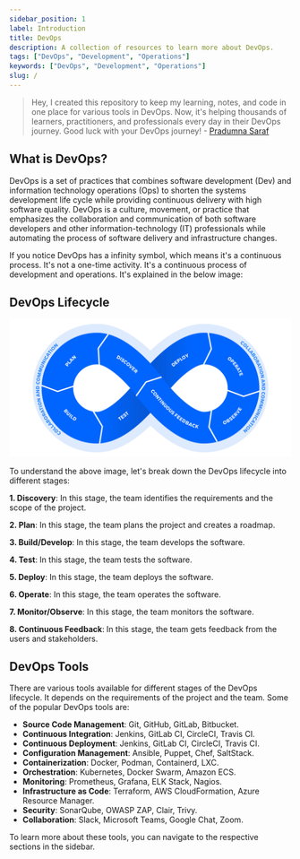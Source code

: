 ```yaml
---
sidebar_position: 1
label: Introduction
title: DevOps
description: A collection of resources to learn more about DevOps.
tags: ["DevOps", "Development", "Operations"]
keywords: ["DevOps", "Development", "Operations"]
slug: /
---
```


> Hey, I created this repository to keep my learning, notes, and code in one place for various tools in DevOps. Now, it's helping thousands of learners, practitioners, and professionals every day in their DevOps journey. Good luck with your DevOps journey! - [Pradumna Saraf](https://twitter.com/pradumna_saraf)

## What is DevOps?

DevOps is a set of practices that combines software development (Dev) and information technology operations (Ops) to shorten the systems development life cycle while providing continuous delivery with high software quality. DevOps is a culture, movement, or practice that emphasizes the collaboration and communication of both software developers and other information-technology (IT) professionals while automating the process of software delivery and infrastructure changes.

If you notice DevOps has a infinity symbol, which means it's a continuous process. It's not a one-time activity. It's a continuous process of development and operations. It's explained in the below image:

## DevOps Lifecycle

![DevOps Lifecycle](../static/img/devops-lifecycle.png)

To understand the above image, let's break down the DevOps lifecycle into different stages:

**1. Discovery**: In this stage, the team identifies the requirements and the scope of the project.

**2. Plan**: In this stage, the team plans the project and creates a roadmap.

**3. Build/Develop**: In this stage, the team develops the software.

**4. Test**: In this stage, the team tests the software.

**5. Deploy**: In this stage, the team deploys the software.

**6. Operate**: In this stage, the team operates the software.

**7. Monitor/Observe**: In this stage, the team monitors the software.

**8. Continuous Feedback**: In this stage, the team gets feedback from the users and stakeholders.

## DevOps Tools

There are various tools available for different stages of the DevOps lifecycle. It depends on the requirements of the project and the team. Some of the popular DevOps tools are:

- **Source Code Management**: Git, GitHub, GitLab, Bitbucket.
- **Continuous Integration**: Jenkins, GitLab CI, CircleCI, Travis CI.
- **Continuous Deployment**: Jenkins, GitLab CI, CircleCI, Travis CI.
- **Configuration Management**: Ansible, Puppet, Chef, SaltStack.
- **Containerization**: Docker, Podman, Containerd, LXC.
- **Orchestration**: Kubernetes, Docker Swarm, Amazon ECS.
- **Monitoring**: Prometheus, Grafana, ELK Stack, Nagios.
- **Infrastructure as Code**: Terraform, AWS CloudFormation, Azure Resource Manager.
- **Security**: SonarQube, OWASP ZAP, Clair, Trivy.
- **Collaboration**: Slack, Microsoft Teams, Google Chat, Zoom.
  
To learn more about these tools, you can navigate to the respective sections in the sidebar.

